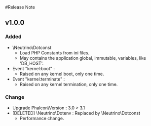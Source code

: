 #Release Note

## v1.0.0

### Added
 - \Neutrino\Dotconst 
    - Load PHP Constants from ini files. 
    - May contains the application global, immutable, variables, like 'DB_HOST'.
 - Event "kernel:boot" :
    - Raised on any kernel boot, only one time.
 - Event "kernel:terminate" :
    - Raised on any kernel termination, only one time.
### Change
 - Upgrade Phalcon\Version : 3.0 > 3.1
 - [DELETED] \Neutrino\Dotenv : Replaced by \Neutrino\Dotconst 
   - Performance change.
